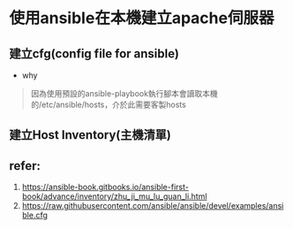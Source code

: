 # 使用ansible在本機建立apache伺服器

## 建立cfg(config file for ansible)
- why
> 因為使用預設的ansible-playbook執行腳本會讀取本機的/etc/ansible/hosts，介於此需要客製hosts

## 建立Host Inventory(主機清單)


## refer:
1. https://ansible-book.gitbooks.io/ansible-first-book/advance/inventory/zhu_ji_mu_lu_guan_li.html
2. https://raw.githubusercontent.com/ansible/ansible/devel/examples/ansible.cfg